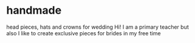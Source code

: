 # handmade
head pieces, hats and crowns for wedding
Hi! I am a primary teacher but also I like to create exclusive pieces for brides in my free time
